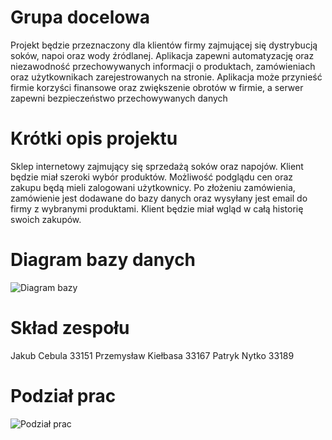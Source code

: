 # Grupa docelowa
Projekt będzie przeznaczony dla klientów firmy zajmującej się dystrybucją soków, napoi oraz wody źródlanej. Aplikacja zapewni automatyzację oraz niezawodność przechowywanych informacji o produktach, zamówieniach oraz użytkownikach zarejestrowanych na stronie. Aplikacja może przynieść firmie korzyści finansowe oraz zwiększenie obrotów w firmie, a serwer zapewni bezpieczeństwo przechowywanych danych 

 

# Krótki opis projektu

Sklep internetowy zajmujący się sprzedażą soków oraz napojów. Klient będzie miał szeroki wybór produktów. Możliwość podglądu cen oraz zakupu będą mieli zalogowani użytkownicy. Po złożeniu zamówienia, zamówienie jest dodawane do bazy danych oraz wysyłany jest email do firmy z wybranymi produktami. Klient będzie miał wgląd w całą historię swoich zakupów.



# Diagram bazy danych

![Diagram bazy](https://i.imgur.com/zInHT9q.png)

# Skład zespołu 

Jakub Cebula 33151 
Przemysław Kiełbasa 33167 
Patryk Nytko 33189 

# Podział prac

![Podział prac](https://i.imgur.com/993KwFs.png)
